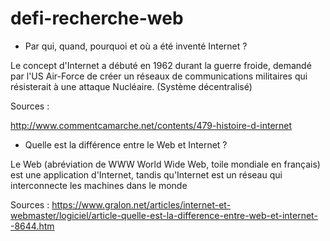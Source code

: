 # defi-recherche-web

 - Par qui, quand, pourquoi et où a été inventé Internet ?

 Le concept d'Internet a débuté en 1962 durant la guerre froide, demandé par l'US Air-Force de créer un réseaux de communications militaires qui résisterait à une attaque Nucléaire. (Système décentralisé)



 Sources : 

 http://www.commentcamarche.net/contents/479-histoire-d-internet

- Quelle est la différence entre le Web et Internet ?

Le Web (abréviation de WWW World Wide Web, toile mondiale en français) est une application d'Internet, tandis qu'Internet est un réseau qui interconnecte les machines dans le monde 

Sources : https://www.gralon.net/articles/internet-et-webmaster/logiciel/article-quelle-est-la-difference-entre-web-et-internet--8644.htm

